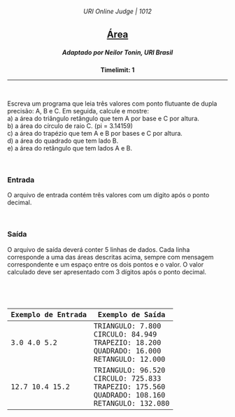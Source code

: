 <h6 align="center">URI Online Judge | 1012</h6>
<h2 align="center">
  <a href="https://www.urionlinejudge.com.br/judge/pt/problems/view/1012">
    Área
  </a>
</h2>
<h5 align="center">Adaptado por Neilor Tonin, URI  Brasil</h5>
<p align="center"><b>Timelimit: 1</b></p>
<hr>
<br>
<p>
  Escreva um programa que leia três valores com ponto flutuante de dupla precisão: A, B e C. Em seguida, calcule e mostre:<br>
  a) a área do triângulo retângulo que tem A por base e C por altura.<br>
  b) a área do círculo de raio C. (pi = 3.14159)<br>
  c) a área do trapézio que tem A e B por bases e C por altura.<br>
  d) a área do quadrado que tem lado B.<br>
  e) a área do retângulo que tem lados A e B.
</p>
<br>
<h3>Entrada</h3>
<p>
  O arquivo de entrada contém três valores com um dígito após o ponto decimal.
</p>
<br>
<h3>Saída</h3>
<p>
  O arquivo de saída deverá conter 5 linhas de dados. Cada linha corresponde a uma das áreas descritas acima, sempre com mensagem correspondente e um espaço entre os dois pontos e o valor. O valor calculado deve ser apresentado com 3 dígitos após o ponto decimal.
</p>
<br>
<code>
  <table width="100%">
    <thead>
      <th>Exemplo de Entrada</th>
      <th>Exemplo de Saída</th>
    </thead>
    <tbody>
      <tr>
        <td>3.0 4.0 5.2</td>
        <td>
          TRIANGULO: 7.800<br>
          CIRCULO: 84.949<br>
          TRAPEZIO: 18.200<br>
          QUADRADO: 16.000<br>
          RETANGULO: 12.000
        </td>
      </tr>
      <tr>
        <td>12.7 10.4 15.2</td>
        <td>
          TRIANGULO: 96.520<br>
          CIRCULO: 725.833<br>
          TRAPEZIO: 175.560<br>
          QUADRADO: 108.160<br>
          RETANGULO: 132.080
        </td>
      </tr>
    </tbody>
  </table>
</code>